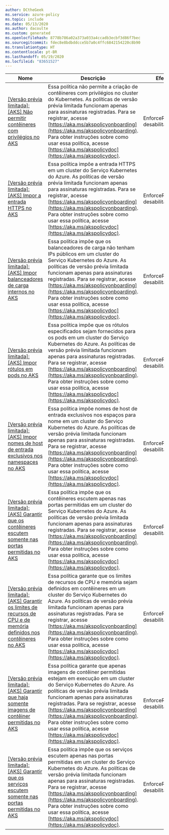 ```yaml
---
author: DCtheGeek
ms.service: azure-policy
ms.topic: include
ms.date: 05/13/2020
ms.author: dacoulte
ms.custom: generated
ms.openlocfilehash: 8778b786a02a373a033a4ccadb3ecbf3d86f7bec
ms.sourcegitcommit: fdec8e8bdbddcce5b7a0c4ffc6842154220c8b90
ms.translationtype: HT
ms.contentlocale: pt-BR
ms.lasthandoff: 05/19/2020
ms.locfileid: "83651527"
---
```

|Nome |Descrição |Efeito(s) |Versão |GitHub |
|---|---|---|---|---|
|[\[Versão prévia limitada\]: \[AKS\] Não permitir contêineres com privilégios no AKS](https://portal.azure.com/#blade/Microsoft_Azure_Policy/PolicyDetailBlade/definitionId/%2Fproviders%2FMicrosoft.Authorization%2FpolicyDefinitions%2F7ce7ac02-a5c6-45d6-8d1b-844feb1c1531) |Essa política não permite a criação de contêineres com privilégios no cluster do Kubernetes. As políticas de versão prévia limitada funcionam apenas para assinaturas registradas. Para se registrar, acesse [https://aka.ms/akspolicyonboarding](https://aka.ms/akspolicyonboarding). Para obter instruções sobre como usar essa política, acesse [https://aka.ms/akspolicydoc](https://aka.ms/akspolicydoc). |EnforceRegoPolicy, desabilitado |1.0.0 – versão prévia |[Link](https://github.com/Azure/azure-policy/blob/master/built-in-policies/policyDefinitions/Kubernetes%20service/ContainerNoPrivilege_EnforceRegoPolicy.json) |
|[\[Versão prévia limitada\]: \[AKS\] Impor a entrada HTTPS no AKS](https://portal.azure.com/#blade/Microsoft_Azure_Policy/PolicyDetailBlade/definitionId/%2Fproviders%2FMicrosoft.Authorization%2FpolicyDefinitions%2F2fbff515-eecc-4b7e-9b63-fcc7138b7dc3) |Essa política impõe a entrada HTTPS em um cluster do Serviço Kubernetes do Azure. As políticas de versão prévia limitada funcionam apenas para assinaturas registradas. Para se registrar, acesse [https://aka.ms/akspolicyonboarding](https://aka.ms/akspolicyonboarding). Para obter instruções sobre como usar essa política, acesse [https://aka.ms/akspolicydoc](https://aka.ms/akspolicydoc). |EnforceRegoPolicy, desabilitado |1.0.0 – versão prévia |[Link](https://github.com/Azure/azure-policy/blob/master/built-in-policies/policyDefinitions/Kubernetes%20service/IngressHttpsOnly_EnforceRegoPolicy.json) |
|[\[Versão prévia limitada\]: \[AKS\] Impor balanceadores de carga internos no AKS](https://portal.azure.com/#blade/Microsoft_Azure_Policy/PolicyDetailBlade/definitionId/%2Fproviders%2FMicrosoft.Authorization%2FpolicyDefinitions%2Fa74d8f00-2fd9-4ce4-968e-0ee1eb821698) |Essa política impõe que os balanceadores de carga não tenham IPs públicos em um cluster do Serviço Kubernetes do Azure. As políticas de versão prévia limitada funcionam apenas para assinaturas registradas. Para se registrar, acesse [https://aka.ms/akspolicyonboarding](https://aka.ms/akspolicyonboarding). Para obter instruções sobre como usar essa política, acesse [https://aka.ms/akspolicydoc](https://aka.ms/akspolicydoc). |EnforceRegoPolicy, desabilitado |1.0.0 – versão prévia |[Link](https://github.com/Azure/azure-policy/blob/master/built-in-policies/policyDefinitions/Kubernetes%20service/LoadbalancerNoPublicIPs_EnforceRegoPolicy.json) |
|[\[Versão prévia limitada\]: \[AKS\] Impor rótulos em pods no AKS](https://portal.azure.com/#blade/Microsoft_Azure_Policy/PolicyDetailBlade/definitionId/%2Fproviders%2FMicrosoft.Authorization%2FpolicyDefinitions%2F16c6ca72-89d2-4798-b87e-496f9de7fcb7) |Essa política impõe que os rótulos especificados sejam fornecidos para os pods em um cluster do Serviço Kubernetes do Azure. As políticas de versão prévia limitada funcionam apenas para assinaturas registradas. Para se registrar, acesse [https://aka.ms/akspolicyonboarding](https://aka.ms/akspolicyonboarding). Para obter instruções sobre como usar essa política, acesse [https://aka.ms/akspolicydoc](https://aka.ms/akspolicydoc). |EnforceRegoPolicy, desabilitado |1.0.0 – versão prévia |[Link](https://github.com/Azure/azure-policy/blob/master/built-in-policies/policyDefinitions/Kubernetes%20service/PodEnforceLabels_EnforceRegoPolicy.json) |
|[\[Versão prévia limitada\]: \[AKS\] Impor nomes de host de entrada exclusivos nos namespaces no AKS](https://portal.azure.com/#blade/Microsoft_Azure_Policy/PolicyDetailBlade/definitionId/%2Fproviders%2FMicrosoft.Authorization%2FpolicyDefinitions%2Fd011d9f7-ba32-4005-b727-b3d09371ca60) |Essa política impõe nomes de host de entrada exclusivos nos espaços para nome em um cluster do Serviço Kubernetes do Azure. As políticas de versão prévia limitada funcionam apenas para assinaturas registradas. Para se registrar, acesse [https://aka.ms/akspolicyonboarding](https://aka.ms/akspolicyonboarding). Para obter instruções sobre como usar essa política, acesse [https://aka.ms/akspolicydoc](https://aka.ms/akspolicydoc). |EnforceRegoPolicy, desabilitado |1.0.0 – versão prévia |[Link](https://github.com/Azure/azure-policy/blob/master/built-in-policies/policyDefinitions/Kubernetes%20service/IngressHostnamesConflict_EnforceRegoPolicy.json) |
|[\[Versão prévia limitada\]: \[AKS\] Garantir que os contêineres escutem somente nas portas permitidas no AKS](https://portal.azure.com/#blade/Microsoft_Azure_Policy/PolicyDetailBlade/definitionId/%2Fproviders%2FMicrosoft.Authorization%2FpolicyDefinitions%2F0f636243-1b1c-4d50-880f-310f6199f2cb) |Essa política impõe que os contêineres escutem apenas nas portas permitidas em um cluster do Serviço Kubernetes do Azure. As políticas de versão prévia limitada funcionam apenas para assinaturas registradas. Para se registrar, acesse [https://aka.ms/akspolicyonboarding](https://aka.ms/akspolicyonboarding). Para obter instruções sobre como usar essa política, acesse [https://aka.ms/akspolicydoc](https://aka.ms/akspolicydoc). |EnforceRegoPolicy, desabilitado |1.0.0 – versão prévia |[Link](https://github.com/Azure/azure-policy/blob/master/built-in-policies/policyDefinitions/Kubernetes%20service/ContainerAllowedPorts_EnforceRegoPolicy.json) |
|[\[Versão prévia limitada\]: \[AKS\] Garantir os limites de recursos de CPU e de memória definidos nos contêineres no AKS](https://portal.azure.com/#blade/Microsoft_Azure_Policy/PolicyDetailBlade/definitionId/%2Fproviders%2FMicrosoft.Authorization%2FpolicyDefinitions%2Fa2d3ed81-8d11-4079-80a5-1faadc0024f4) |Essa política garante que os limites de recursos de CPU e memória sejam definidos em contêineres em um cluster do Serviço Kubernetes do Azure. As políticas de versão prévia limitada funcionam apenas para assinaturas registradas. Para se registrar, acesse [https://aka.ms/akspolicyonboarding](https://aka.ms/akspolicyonboarding). Para obter instruções sobre como usar essa política, acesse [https://aka.ms/akspolicydoc](https://aka.ms/akspolicydoc). |EnforceRegoPolicy, desabilitado |1.0.0 – versão prévia |[Link](https://github.com/Azure/azure-policy/blob/master/built-in-policies/policyDefinitions/Kubernetes%20service/ContainerResourceLimits_EnforceRegoPolicy.json) |
|[\[Versão prévia limitada\]: \[AKS\] Garantir que haja somente imagens de contêiner permitidas no AKS](https://portal.azure.com/#blade/Microsoft_Azure_Policy/PolicyDetailBlade/definitionId/%2Fproviders%2FMicrosoft.Authorization%2FpolicyDefinitions%2F5f86cb6e-c4da-441b-807c-44bd0cc14e66) |Essa política garante que apenas imagens de contêiner permitidas estejam em execução em um cluster do Serviço Kubernetes do Azure. As políticas de versão prévia limitada funcionam apenas para assinaturas registradas. Para se registrar, acesse [https://aka.ms/akspolicyonboarding](https://aka.ms/akspolicyonboarding). Para obter instruções sobre como usar essa política, acesse [https://aka.ms/akspolicydoc](https://aka.ms/akspolicydoc). |EnforceRegoPolicy, desabilitado |1.0.0 – versão prévia |[Link](https://github.com/Azure/azure-policy/blob/master/built-in-policies/policyDefinitions/Kubernetes%20service/ContainerAllowedImages_EnforceRegoPolicy.json) |
|[\[Versão prévia limitada\]: \[AKS\] Garantir que os serviços escutem somente nas portas permitidas no AKS](https://portal.azure.com/#blade/Microsoft_Azure_Policy/PolicyDetailBlade/definitionId/%2Fproviders%2FMicrosoft.Authorization%2FpolicyDefinitions%2F25dee3db-6ce0-4c02-ab5d-245887b24077) |Essa política impõe que os serviços escutem apenas nas portas permitidas em um cluster do Serviço Kubernetes do Azure. As políticas de versão prévia limitada funcionam apenas para assinaturas registradas. Para se registrar, acesse [https://aka.ms/akspolicyonboarding](https://aka.ms/akspolicyonboarding). Para obter instruções sobre como usar essa política, acesse [https://aka.ms/akspolicydoc](https://aka.ms/akspolicydoc). |EnforceRegoPolicy, desabilitado |1.0.0 – versão prévia |[Link](https://github.com/Azure/azure-policy/blob/master/built-in-policies/policyDefinitions/Kubernetes%20service/ServiceAllowedPorts_EnforceRegoPolicy.json) |
